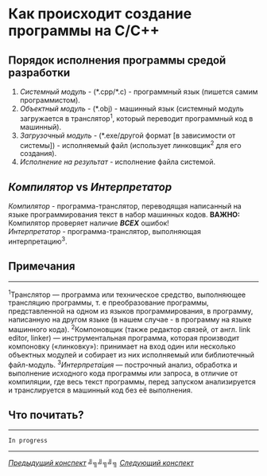 # Как происходит создание программы на C/C++



## Порядок исполнения программы средой разработки

1. _Системный модуль_ - (\*.cpp/\*.c) - программный язык (пишется самим программистом).
2. _Объектный модуль_ - (\*.obj) - машинный язык (системный модуль загружается в транслятор<sup>1</sup>, который переводит программный код в машинный).
3. _Загрузочный модуль_ - (\*.exe/другой формат [в зависимости от системы]) - исполняемый файл (использует линковщик<sup>2</sup> для его создания).
4. _Исполнение на результат_ - исполнение файла системой.

## <i>Компилятор</i> vs <i>Интерпретатор</i>

<i>Компилятор</i> - программа-транслятор, переводящая написанный на языке программирования текст в набор машинных кодов. **ВАЖНО:** Компилятор проверяет наличие **_ВСЕХ_** ошибок!
<br>
<i>Интерпретатор</i> - программа-транслятор, выполняющая интерпретацию<sup>3</sup>.

## Примечания

---

<sup>1</sup>Транслятор — программа или техническое средство, выполняющее трансляцию программы, т. е преобразование программы, представленной на одном из языков программирования, в программу, написанную на другом языке (в нашем случае - в программу на языке машинного кода).
<sup>2</sup>Компоновщик (также редактор связей, от англ. link editor, linker) — инструментальная программа, которая производит компоновку («линковку»): принимает на вход один или несколько объектных модулей и собирает из них исполняемый или библиотечный файл-модуль.
<sup>3</sup><i>Интерпрета́ция</i> — построчный анализ, обработка и выполнение исходного кода программы или запроса, в отличие от компиляции, где весь текст программы, перед запуском анализируется и транслируется в машинный код без её выполнения.<br>

## Что почитать?

---

`In progress`

---

[<u>_Предыдущий конспект_</u>](/summaries/summary1.md) ╝╗╝╗╝╗ [<u>_Следующий конспект_</u>](/summaries/summary3.md)
